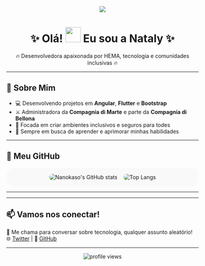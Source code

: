 <p align="center">
  <a href="https://twitter.com/nanokasogongon" target="_blank">
    <img src="https://img.shields.io/twitter/url?label=%40NanokasoGongon&logo=twitter&logoColor=%23c80cf7&style=for-the-badge&url=https%3A%2F%2Ftwitter.com%2Fnanokasogongon"/>
  </a>
</p>

<h1 align="center">✨ Olá! <img src="https://raw.githubusercontent.com/MartinHeinz/MartinHeinz/master/wave.gif" width="40px"> Eu sou a <strong>Nataly</strong> ✨</h1>

<p align="center">
  🔥 Desenvolvedora apaixonada por HEMA, tecnologia e comunidades inclusivas 🔥
</p>

---

<h2>🌟 Sobre Mim</h2>
<ul>
  <li>💻 Desenvolvendo projetos em <strong>Angular</strong>, <strong>Flutter</strong> e <strong>Bootstrap</strong></li>
  <li>⚔️ Administradora da <strong>Compagnia di Marte</strong> e parte da <strong>Compagnia di Bellona</strong></li>
  <li>🌈 Focada em criar ambientes inclusivos e seguros para todes</li>
  <li>🚀 Sempre em busca de aprender e aprimorar minhas habilidades</li>
</ul>

---

<h2>🚀 Meu GitHub</h2>
<div style="display: flex; flex-wrap: wrap; align-items: center; justify-content: center; gap: 1rem; padding: 1rem 0; background: #f9f9f9; border-radius: 20px;">
  <img src="https://github-readme-stats.vercel.app/api?username=Nanokaso&show_icons=true&theme=buefy&hide_border=true&locale=pt-BR" alt="Nanokaso's GitHub stats" style="max-width: 100%; border-radius: 10px;"/>
  <img src="https://github-readme-stats.vercel.app/api/top-langs/?username=nanokaso&layout=compact&hide_border=true&locale=pt-BR&title_color=%238F72DB" alt="Top Langs" style="max-width: 100%; border-radius: 10px;"/>
</div>

---

<!-- <h2>✨ Projetos em Destaque</h2>
<ul>
  <li>🔗 <strong>Plataforma de HEMA</strong>: Sistema para conectar clubes e alunos de HEMA, com gerenciamento de treinos e materiais didáticos.</li>
  <li>📱 <strong>App Flutter</strong>: Aplicativo responsivo para auxiliar instrutores e alunos no desenvolvimento em HEMA.</li>
</ul> -->

---

<h2>📫 Vamos nos conectar!</h2>
<p>
  💬 Me chama para conversar sobre tecnologia, qualquer assunto aleatório!
  <br>
  🌐 <a href="https://twitter.com/nanokasogongon" target="_blank">Twitter</a> | 💼 <a href="https://github.com/Nanokaso" target="_blank">GitHub</a>
</p>

---

<p align="center">
  <img src="https://komarev.com/ghpvc/?username=Nanokaso&style=flat-square&color=ff69b4" alt="profile views"/>
</p>

<!--
✨ Esse README é especial porque aparece automaticamente no perfil do GitHub!

🔭 Atualmente trabalhando em: Projetos para a comunidade HEMA
🌱 Aprendendo: Novas práticas em Flutter e Angular
💬 Pergunte-me sobre: Desenvolvimento web, mobile e esgrima histórica
⚡ Curiosidade: Eu consigo misturar código e espadas como ninguém ⚔️💻
-->
